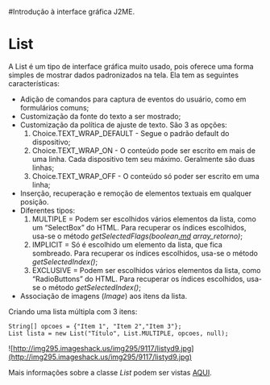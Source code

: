 #Introdução à interface gráfica J2ME.

# List #
A List é um tipo de interface gráfica muito usado, pois oferece uma forma simples de mostrar dados padronizados na tela. Ela tem as seguintes características:

  * Adição de comandos para captura de eventos do usuário, como em formulários comuns;
  * Customização da fonte do texto a ser mostrado;
  * Customização da política de ajuste de texto. São 3 as opções:
    1. Choice.TEXT\_WRAP\_DEFAULT - Segue o padrão default do dispositivo;
    1. Choice.TEXT\_WRAP\_ON - O conteúdo pode ser escrito em mais de uma linha. Cada dispositivo tem seu máximo. Geralmente são duas linhas;
    1. Choice.TEXT\_WRAP\_OFF - O conteúdo só poder ser escrito em uma linha;
  * Inserção, recuperação e remoção de elementos textuais em qualquer posição.
  * Diferentes tipos:
    1. MULTIPLE = Podem ser escolhidos vários elementos da lista, como um “SelectBox” do HTML. Para recuperar os índices escolhidos, usa-se o método _getSelectedFlags(boolean[.md](.md) array\_retorno)_;
    1. IMPLICIT = Só é escolhido um elemento da lista, que fica sombreado. Para recuperar os índices escolhidos, usa-se o método _getSelectedIndex()_;
    1. EXCLUSIVE = Podem ser escolhidos vários elementos da lista, como “RadioButtons” do HTML. Para recuperar os índices escolhidos, usa-se o método _getSelectedIndex()_;
  * Associação de imagens (_Image_) aos itens da lista.


Criando uma lista múltipla com 3 itens:
```
String[] opcoes = {"Item 1", "Item 2","Item 3"};
List lista = new List("Título", List.MULTIPLE, opcoes, null);
```
![http://img295.imageshack.us/img295/9117/listyd9.jpg](http://img295.imageshack.us/img295/9117/listyd9.jpg)

Mais informações sobre a classe _List_ podem ser vistas [AQUI](http://java.sun.com/javame/reference/apis/jsr118/javax/microedition/lcdui/List.html).
